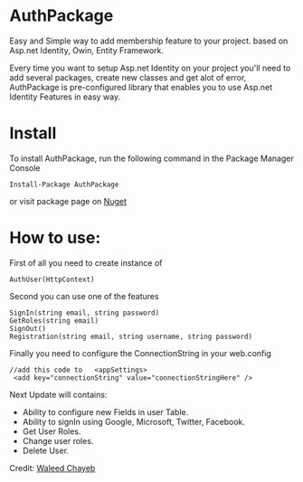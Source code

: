 # AuthPackage
Easy and Simple way to add membership feature to your project.
based on Asp.net Identity, Owin, Entity Framework.

Every time you want to setup Asp.net Identity on your project you'll need to add several packages, create new classes and get alot of error, AuthPackage is pre-configured library that enables you to use Asp.net Identity Features in easy way.

# Install
To install AuthPackage, run the following command in the Package Manager Console
```
Install-Package AuthPackage
```

or visit package page on [Nuget](https://www.nuget.org/packages/AuthPackage/)

# How to use:
First of all you need to create instance of 
```
AuthUser(HttpContext)
```

Second you can use one of the features
```
SignIn(string email, string password)
GetRoles(string email)
SignOut()
Registration(string email, string username, string password)
```

Finally you need to configure the ConnectionString in your web.config
```
//add this code to   <appSettings>
 <add key="connectionString" value="connectionStringHere" />
```


Next Update will contains:
* Ability to configure new Fields in user Table.
* Ability to signIn using Google, Microsoft, Twitter, Facebook.
* Get User Roles.
* Change user roles.
* Delete User.

Credit: [Waleed Chayeb](https://www.wchayeb.com/)
